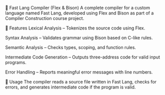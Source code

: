 📘 Fast Lang Compiler (Flex & Bison)
A complete compiler for a custom language named Fast Lang, developed using Flex and Bison as part of a Compiler Construction course project.

🔧 Features
Lexical Analysis – Tokenizes the source code using Flex.

Syntax Analysis – Validates grammar using Bison based on C-like rules.

Semantic Analysis – Checks types, scoping, and function rules.

Intermediate Code Generation – Outputs three-address code for valid input programs.

Error Handling – Reports meaningful error messages with line numbers.

🚀 Usage
The compiler reads a source file written in Fast Lang, checks for errors, and generates intermediate code if the program is valid.


